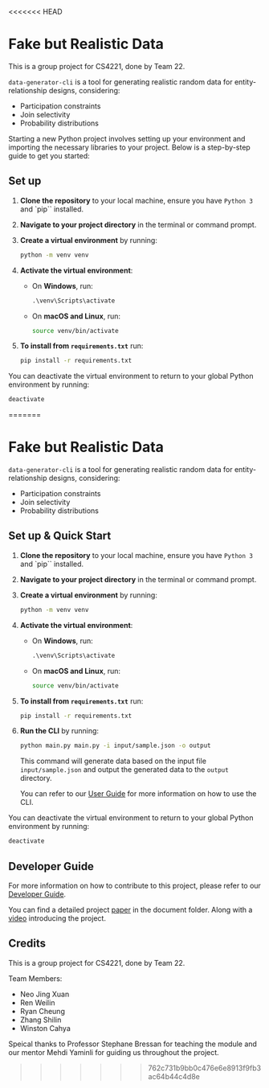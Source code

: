 <<<<<<< HEAD
# Fake but Realistic Data

This is a group project for CS4221, done by Team 22.

`data-generator-cli` is a tool for generating realistic random data for entity-relationship designs, considering:

-   Participation constraints
-   Join selectivity
-   Probability distributions

Starting a new Python project involves setting up your environment and importing the necessary libraries to your project. Below is a step-by-step guide to get you started:

## Set up

1. **Clone the repository** to your local machine, ensure you have `Python 3` and `pip`` installed.

2. **Navigate to your project directory** in the terminal or command prompt.

3. **Create a virtual environment** by running:

    ```bash
    python -m venv venv
    ```

4. **Activate the virtual environment**:

    - On **Windows**, run:
        ```cmd
        .\venv\Scripts\activate
        ```
    - On **macOS and Linux**, run:
        ```bash
        source venv/bin/activate
        ```

5. **To install from `requirements.txt`** run:
    ```bash
    pip install -r requirements.txt
    ```

You can deactivate the virtual environment to return to your global Python environment by running:

```bash
deactivate
```
=======
# Fake but Realistic Data

`data-generator-cli` is a tool for generating realistic random data for entity-relationship designs, considering:

-   Participation constraints
-   Join selectivity
-   Probability distributions

## Set up & Quick Start

1. **Clone the repository** to your local machine, ensure you have `Python 3` and `pip`` installed.

2. **Navigate to your project directory** in the terminal or command prompt.

3. **Create a virtual environment** by running:

    ```bash
    python -m venv venv
    ```

4. **Activate the virtual environment**:

    - On **Windows**, run:
        ```cmd
        .\venv\Scripts\activate
        ```
    - On **macOS and Linux**, run:
        ```bash
        source venv/bin/activate
        ```

5. **To install from `requirements.txt`** run:

    ```bash
    pip install -r requirements.txt
    ```

6. **Run the CLI** by running:

    ```bash
    python main.py main.py -i input/sample.json -o output
    ```

    This command will generate data based on the input file `input/sample.json` and output the generated data to the `output` directory.

    You can refer to our [User Guide](document/UserGuide.md) for more information on how to use the CLI.

You can deactivate the virtual environment to return to your global Python environment by running:

```bash
deactivate
```

## Developer Guide

For more information on how to contribute to this project, please refer to our [Developer Guide](document/DeveloperGuide.md).

You can find a detailed project [paper](document/ProjectPaper.pdf) in the document folder. Along with a [video](document/video.mp4) introducing the project.

## Credits

This is a group project for CS4221, done by Team 22.

Team Members:

-   Neo Jing Xuan
-   Ren Weilin
-   Ryan Cheung
-   Zhang Shilin
-   Winston Cahya

Speical thanks to Professor Stephane Bressan for teaching the module and our mentor Mehdi Yaminli for guiding us throughout the project.
>>>>>>> 762c731b9bb0c476e6e8913f9fb3ac64b44c4d8e
